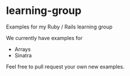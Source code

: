 learning-group
==============

Examples for my Ruby / Rails learning group

We currently have examples for
- Arrays
- Sinatra

Feel free to pull request your own new examples.

